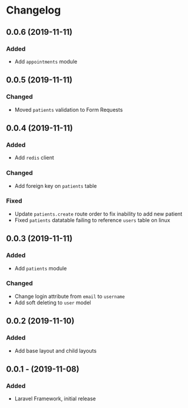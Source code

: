 # Changelog

## 0.0.6 (2019-11-11)

### Added
- Add `appointments` module


## 0.0.5 (2019-11-11)

### Changed
- Moved `patients` validation to Form Requests

## 0.0.4 (2019-11-11)

### Added
- Add `redis` client

### Changed
- Add foreign key on `patients` table

### Fixed
- Update `patients.create` route order to fix inability to add new patient
- Fixed `patients` datatable failing to reference `users` table on linux

## 0.0.3 (2019-11-11)

### Added
- Add `patients` module

### Changed
- Change login attribute from `email` to `username`
- Add soft deleting to `user` model

## 0.0.2 (2019-11-10)

### Added
- Add base layout and child layouts

## 0.0.1 - (2019-11-08)

### Added
- Laravel Framework, initial release